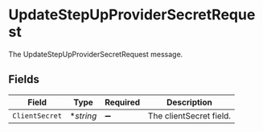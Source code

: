 # UpdateStepUpProviderSecretRequest

The UpdateStepUpProviderSecretRequest message.


## Fields

| Field                   | Type                    | Required                | Description             |
| ----------------------- | ----------------------- | ----------------------- | ----------------------- |
| `ClientSecret`          | **string*               | :heavy_minus_sign:      | The clientSecret field. |
